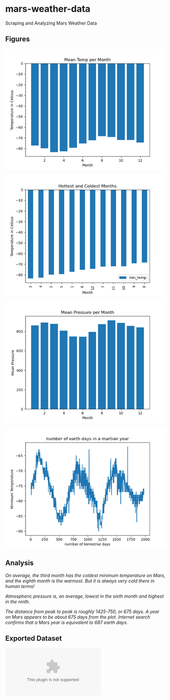 # mars-weather-data
Scraping and Analyzing Mars Weather Data

## **Figures**

![Mean Temperatures](figures/mean_temp.png)

![Hottest/Coldest Months of the Year](figures/hottest_coldest_temps.png)

![Mean Pressure Per Month](figures/mean_pressure.png)

![Terrestrial Days in a Martian Year](figures/terrestrial_days.png)

## **Analysis**

*On average, the third month has the coldest minimum temperature on Mars, and the eighth month is the warmest. But it is always very cold there in human terms!*

*Atmospheric pressure is, on average, lowest in the sixth month and highest in the ninth.*

*The distance from peak to peak is roughly 1425-750, or 675 days. A year on Mars appears to be about 675 days from the plot. Internet search confirms that a Mars year is equivalent to 687 earth days.*

## **Exported Dataset**

![Mars Data CSV](Exported_Data/Mars_Data.csv)
